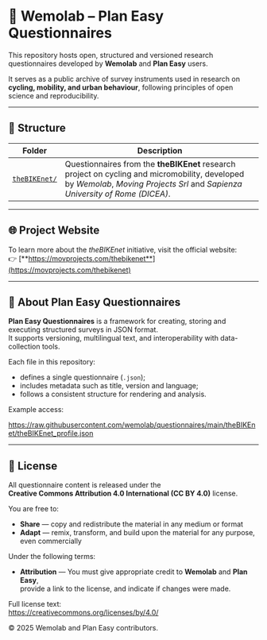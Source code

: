 # 🧩 Wemolab – Plan Easy Questionnaires

This repository hosts open, structured and versioned research questionnaires developed by **Wemolab** and **Plan Easy** users.

It serves as a public archive of survey instruments used in research on **cycling, mobility, and urban behaviour**, following principles of open science and reproducibility.

---

## 📂 Structure

| Folder | Description |
|---------|-------------|
| [`theBIKEnet/`](theBIKEnet/) | Questionnaires from the **theBIKEnet** research project on cycling and micromobility, developed by *Wemolab*, *Moving Projects Srl* and *Sapienza University of Rome (DICEA)*. |

---

## 🌐 Project Website

To learn more about the *theBIKEnet* initiative, visit the official website:  
👉 [**https://movprojects.com/thebikenet**](https://movprojects.com/thebikenet)

---

## 🧠 About Plan Easy Questionnaires

**Plan Easy Questionnaires** is a framework for creating, storing and executing structured surveys in JSON format.  
It supports versioning, multilingual text, and interoperability with data-collection tools.

Each file in this repository:
- defines a single questionnaire (`.json`);
- includes metadata such as title, version and language;
- follows a consistent structure for rendering and analysis.

Example access:

https://raw.githubusercontent.com/wemolab/questionnaires/main/theBIKEnet/theBIKEnet_profile.json



---

## 🔖 License

All questionnaire content is released under the  
**Creative Commons Attribution 4.0 International (CC BY 4.0)** license.

You are free to:
- **Share** — copy and redistribute the material in any medium or format  
- **Adapt** — remix, transform, and build upon the material for any purpose, even commercially  

Under the following terms:
- **Attribution** — You must give appropriate credit to **Wemolab** and **Plan Easy**,  
  provide a link to the license, and indicate if changes were made.

Full license text:  
<https://creativecommons.org/licenses/by/4.0/>

© 2025 Wemolab and Plan Easy contributors.
